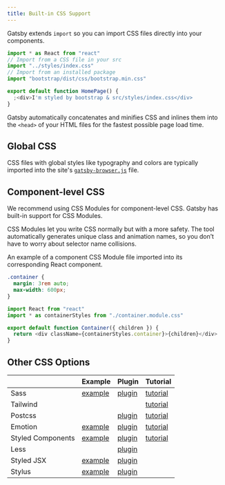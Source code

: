 ```yaml
---
title: Built-in CSS Support
---
```


Gatsby extends `import` so you can import CSS files directly into your components.

```js:title=src/pages/index.js
import * as React from "react"
// Import from a CSS file in your src
import "../styles/index.css"
// Import from an installed package
import "bootstrap/dist/css/bootstrap.min.css"

export default function HomePage() {
  ;<div>I'm styled by bootstrap & src/styles/index.css</div>
}
```

Gatsby automatically concatenates and minifies CSS and inlines them into the `<head>` of your HTML files for the fastest possible page load time.

## Global CSS

CSS files with global styles like typography and colors are typically imported into the site's [`gatsby-browser.js`](/docs/reference/config-files/gatsby-browser) file.

## Component-level CSS

We recommend using CSS Modules for component-level CSS. Gatsby has built-in support for CSS Modules.

CSS Modules let you write CSS normally but with a more safety. The tool automatically generates unique class and animation names, so you don’t have to worry about selector name collisions.

An example of a component CSS Module file imported into its corresponding React component.

```css:title=src/components/container.module.css
.container {
  margin: 3rem auto;
  max-width: 600px;
}
```

```js:title=src/components/container.js
import React from "react"
import * as containerStyles from "./container.module.css"

export default function Container({ children }) {
  return <div className={containerStyles.container}>{children}</div>
}
```

## Other CSS Options

|                   | Example                                                                                    | Plugin                                              | Tutorial                                                                    |
| ----------------- | ------------------------------------------------------------------------------------------ | --------------------------------------------------- | --------------------------------------------------------------------------- |
| Sass              | [example](https://github.com/gatsbyjs/gatsby/tree/master/examples/using-sass)              | [plugin](/plugins/gatsby-plugin-sass/)              | [tutorial](/docs/how-to/styling/sass/)                                      |
| Tailwind          |                                                                                            |                                                     | [tutorial](/docs/how-to/styling/tailwind-css/)                              |
| Postcss           |                                                                                            | [plugin](/plugins/gatsby-plugin-postcss/)           | [tutorial](/docs/how-to/styling/post-css/)                                  |
| Emotion           | [example](https://github.com/gatsbyjs/gatsby/tree/master/examples/using-emotion)           | [plugin](/plugins/gatsby-plugin-emotion/)           | [tutorial](/docs/how-to/styling/emotion/)                                   |
| Styled Components | [example](https://github.com/gatsbyjs/gatsby/tree/master/examples/using-styled-components) | [plugin](/plugins/gatsby-plugin-styled-components/) | [tutorial](https://www.gatsbyjs.com/docs/how-to/styling/styled-components/) |
| Less              |                                                                                            | [plugin](/plugins/gatsby-plugin-less/)              |                                                                             |
| Styled JSX        | [example](https://github.com/gatsbyjs/gatsby/tree/master/examples/using-styled-jsx)        | [plugin](/plugins/gatsby-plugin-styled-jsx/)        |                                                                             |
| Stylus            | [example](https://github.com/gatsbyjs/gatsby/tree/master/examples/using-stylus)            | [plugin](/plugins/gatsby-plugin-stylus/)            |                                                                             |
